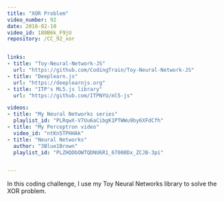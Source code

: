 ```yaml
---
title: "XOR Problem"
video_number: 92
date: 2018-02-10
video_id: 188B6k_F9jU
repository: /CC_92_xor


links:
- title: "Toy-Neural-Network-JS"
  url: "https://github.com/CodingTrain/Toy-Neural-Network-JS"
- title: "Deeplearn.js"
  url: "https://deeplearnjs.org"
- title: "ITP's ML5.js library"
  url: "https://github.com/ITPNYU/ml5-js"

videos:
- title: "My Neural Networks series"
  playlist_id: "PLRqwX-V7Uu6aCibgK1PTWWu9by6XFdCfh"
- title: "My Perceptron video"
  video_id: "ntKn5TPHHAk"
- title: "Neural Networks"
  author: "3Blue1Brown"
  playlist_id: "PLZHQObOWTQDNU6R1_67000Dx_ZCJB-3pi"


---
```


In this coding challenge, I use my Toy Neural Networks library to solve the XOR problem.